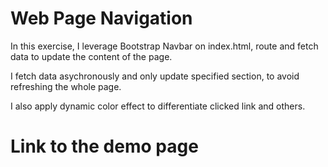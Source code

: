 # Web Page Navigation
In this exercise, I leverage Bootstrap Navbar on index.html,
route and fetch data to update the content of the page.<br/>

I fetch data asychronously and only update specified section,
to avoid refreshing the whole page.<br/>

I also apply dynamic color effect to differentiate clicked link and others.

# Link to the demo page
